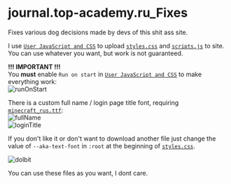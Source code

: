 # journal.top-academy.ru_Fixes
Fixes various dog decisions made by devs of this shit ass site.

I use  [`User JavaScript and CSS`](https://chromewebstore.google.com/detail/user-javascript-and-css/nbhcbdghjpllgmfilhnhkllmkecfmpld) to upload [`styles.css`](styles.css) and [`scripts.js`](scripts.js) to site. You can use whatever you want, but work is not guaranteed.

**!!! IMPORTANT !!!**<br/>
You **must** enable `Run on start` in [`User JavaScript and CSS`](https://chromewebstore.google.com/detail/user-javascript-and-css/nbhcbdghjpllgmfilhnhkllmkecfmpld) to make everything work: <br/>
![runOnStart](https://i.imgur.com/ryBqP2r.png)

There is a custom full name / login page title font, requiring [`minecraft_rus.ttf`](minecraft_rus.ttf): <br/>
![fullName](https://i.imgur.com/De2PDHZ.png) <br/>
![loginTitle](https://i.imgur.com/BhfIX8t.png)

If you don't like it or don't want to download another file just change the value of `--aka-text-font` in `:root` at the beginning of [`styles.css`](styles.css).

![dolbit](https://i.imgur.com/olmHX1r.gif)

You can use these files as you want, I dont care. 